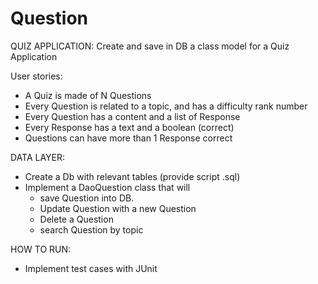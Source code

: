 # Question
QUIZ APPLICATION:
Create and save in DB a class model for a Quiz Application

User stories:
- A Quiz is made of N Questions
- Every Question is related to a topic, and has a difficulty rank number
- Every Question has a content and a list of Response
- Every Response has a text and a boolean (correct)
- Questions can have more than 1 Response correct

DATA LAYER:
- Create a Db with relevant tables (provide script .sql)
- Implement a DaoQuestion class that will 
	- save Question into DB.
	- Update Question with a new Question
	- Delete a Question
	- search Question by topic
	
HOW TO RUN:
- Implement test cases with JUnit

